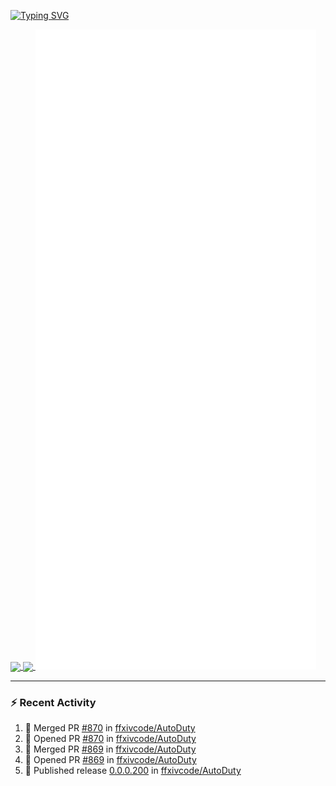 [![Typing SVG](https://readme-typing-svg.demolab.com?font=Fira+Code&duration=1000&pause=1000&multiline=true&repeat=false&width=435&lines=Simon+Latusek+%7C+Gameplay+Engineer)](https://git.io/typing-svg)

<a href="https://github.com/anuraghazra/github-readme-stats">
  <img height=200 align="center" src="https://github-readme-stats.vercel.app/api?username=erdelf&theme=radical" />
</a>
<a href="https://github.com/anuraghazra/convoychat">
  <img height=200 align="center" src="https://streak-stats.demolab.com?user=erdelf&theme=radical&mode=weekly" />
</a>

<picture>
  <img src="/github-metrics.svg" alt="Metrics">
</picture>

---

### :zap: Recent Activity
<!--START_SECTION:activity-->
1. 🎉 Merged PR [#870](https://github.com/ffxivcode/AutoDuty/pull/870) in [ffxivcode/AutoDuty](https://github.com/ffxivcode/AutoDuty)
2. 💪 Opened PR [#870](https://github.com/ffxivcode/AutoDuty/pull/870) in [ffxivcode/AutoDuty](https://github.com/ffxivcode/AutoDuty)
3. 🎉 Merged PR [#869](https://github.com/ffxivcode/AutoDuty/pull/869) in [ffxivcode/AutoDuty](https://github.com/ffxivcode/AutoDuty)
4. 💪 Opened PR [#869](https://github.com/ffxivcode/AutoDuty/pull/869) in [ffxivcode/AutoDuty](https://github.com/ffxivcode/AutoDuty)
5. 🚀 Published release [0.0.0.200](https://github.com/ffxivcode/AutoDuty/releases/tag/0.0.0.200) in [ffxivcode/AutoDuty](https://github.com/ffxivcode/AutoDuty)
<!--END_SECTION:activity-->

<!--
**erdelf/erdelf** is a ✨ _special_ ✨ repository because its `README.md` (this file) appears on your GitHub profile.

Here are some ideas to get you started:

- 🔭 I’m currently working on ...
- 🌱 I’m currently learning ...
- 👯 I’m looking to collaborate on ...
- 🤔 I’m looking for help with ...
- 💬 Ask me about ...
- 📫 How to reach me: ...
- 😄 Pronouns: ...
- ⚡ Fun fact: ...
-->
